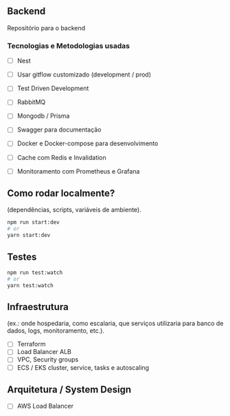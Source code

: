 ## Backend

Repositório para o backend

### Tecnologias e Metodologias usadas

- [ ]  Nest
- [ ]  Usar gitflow customizado (development / prod)
- [ ]  Test Driven Development
- [ ]  RabbitMQ
- [ ]  Mongodb / Prisma
- [ ]  Swagger para documentação
- [ ]  Docker e Docker-compose para desenvolvimento
- [ ]  Cache com Redis e Invalidation
- [ ]  Monitoramento com Prometheus e Grafana


## Como rodar localmente?
(dependências, scripts, variáveis de ambiente).

```bash
npm run start:dev
# or
yarn start:dev

```

## Testes

```bash
npm run test:watch
# or
yarn test:watch

```

## Infraestrutura

(ex.: onde hospedaria, como escalaria, que serviços utilizaria para banco de dados, logs, monitoramento, etc.).

- [ ]  Terraform
- [ ]  Load Balancer ALB
- [ ]  VPC, Security groups
- [ ]  ECS / EKS cluster, service, tasks e autoscaling

## Arquitetura / System Design

- [ ]  AWS Load Balancer